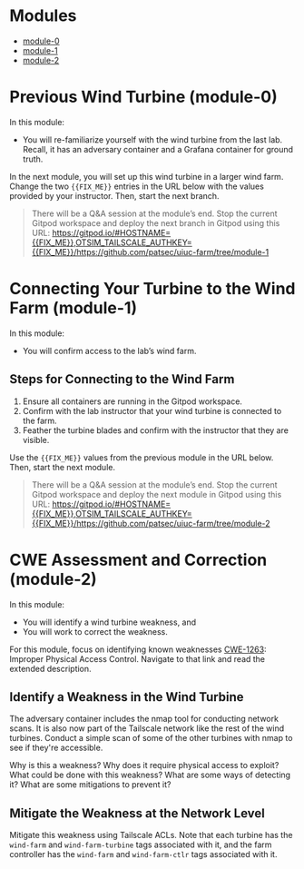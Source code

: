 # Modules

  * [module-0](#previous-wind-turbine-module-0)
  * [module-1](#connecting-your-turbine-to-the-wind-farm-module-1)
  * [module-2](#cwe-assessment-and-correction-module-2)

# Previous Wind Turbine (module-0)

In this module:

* You will re-familiarize yourself with the wind turbine from the last lab.
  Recall, it has an adversary container and a Grafana container for ground
  truth.

In the next module, you will set up this wind turbine in a larger wind farm.
Change the two `{{FIX_ME}}` entries in the URL below with the values provided by
your instructor. Then, start the next branch.

> There will be a Q&A session at the module’s end. Stop the current Gitpod
> workspace and deploy the next branch in Gitpod using this URL:
> https://gitpod.io/#HOSTNAME={{FIX_ME}},OTSIM_TAILSCALE_AUTHKEY={{FIX_ME}}/https://github.com/patsec/uiuc-farm/tree/module-1

# Connecting Your Turbine to the Wind Farm (module-1)

In this module:

* You will confirm access to the lab’s wind farm.

## Steps for Connecting to the Wind Farm

1. Ensure all containers are running in the Gitpod workspace.
2. Confirm with the lab instructor that your wind turbine is connected to the
   farm.
3. Feather the turbine blades and confirm with the instructor that they are
   visible.

Use the `{{FIX_ME}}` values from the previous module in the URL below. Then,
start the next module.

> There will be a Q&A session at the module’s end. Stop the current Gitpod
> workspace and deploy the next module in Gitpod using this URL:
> https://gitpod.io/#HOSTNAME={{FIX_ME}},OTSIM_TAILSCALE_AUTHKEY={{FIX_ME}}/https://github.com/patsec/uiuc-farm/tree/module-2

# CWE Assessment and Correction (module-2)

In this module:

* You will identify a wind turbine weakness, and
* You will work to correct the weakness.

For this module, focus on identifying known weaknesses
[CWE-1263](https://cwe.mitre.org/data/definitions/1263.html): Improper Physical
Access Control. Navigate to that link and read the extended description.

## Identify a Weakness in the Wind Turbine

The adversary container includes the nmap tool for conducting network scans. It
is also now part of the Tailscale network like the rest of the wind turbines.
Conduct a simple scan of some of the other turbines with nmap to see if they're
accessible.

Why is this a weakness? Why does it require physical access to exploit? What
could be done with this weakness? What are some ways of detecting it? What are
some mitigations to prevent it?

## Mitigate the Weakness at the Network Level

Mitigate this weakness using Tailscale ACLs. Note that each turbine has the
`wind-farm` and `wind-farm-turbine` tags associated with it, and the farm
controller has the `wind-farm` and `wind-farm-ctlr` tags associated with it.
